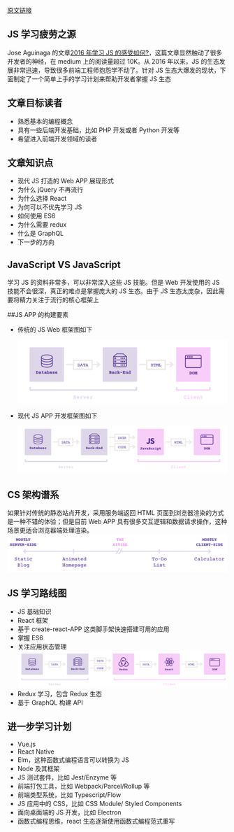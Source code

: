 [原文链接](https://medium.freecodecamp.org/a-study-plan-to-cure-javascript-fatigue-8ad3a54f2eb1)

## JS 学习疲劳之源

Jose Aguinaga 的文章[2016 年学习 JS 的感受如何?](https://hackernoon.com/how-it-feels-to-learn-javascript-in-2016-d3a717dd577f#.5wjpn7svo)，这篇文章显然触动了很多开发者的神经，在 medium 上的阅读量超过 10K。从 2016 年以来，JS 的生态发展非常迅速，导致很多前端工程师抱怨学不动了。针对 JS 生态大爆发的现状，下面制定了一个简单上手的学习计划来帮助开发者掌握 JS 生态

## 文章目标读者

- 熟悉基本的编程概念
- 具有一些后端开发基础，比如 PHP 开发或者 Python 开发等
- 希望进入前端开发领域的读者

## 文章知识点

- 现代 JS 打造的 Web APP 展现形式
- 为什么 jQuery 不再流行
- 为什么选择 React
- 为何可以不优先学习 JS
- 如何使用 ES6
- 为什么需要 redux
- 什么是 GraphQL
- 下一步的方向

## JavaScript VS JavaScript

学习 JS 的资料非常多，可以非常深入这些 JS 技能。但是 Web 开发使用的 JS 技能不会很深，真正的难点是掌握庞大的 JS 生态。由于 JS 生态太庞杂，因此需要将精力关注于流行的核心框架上

##JS APP 的构建要素

- 传统的 JS Web 框架图如下

  ![传统Web开发](./asset/old-web-dev.PNG)

- 现代 JS APP 开发框架图如下

  ![现代Web开发](./asset/modern-web-dev.PNG)

## CS 架构谱系

如果针对传统的静态站点开发，采用服务端返回 HTML 页面到浏览器渲染的方式是一种不错的体验；但是目前 Web APP 具有很多交互逻辑和数据请求操作，这种场景更适合浏览器端处理渲染。  
![Web技术谱系](./asset/web-spectrum.PNG)

## JS 学习路线图

- JS 基础知识
- React 框架
- 基于 create-react-APP 这类脚手架快速搭建可用的应用
- 掌握 ES6
- 关注应用状态管理  
  ![web状态管理](./asset/web-state-management.PNG)
- Redux 学习，包含 Redux 生态
- 基于 GraphQL 构建 API

## 进一步学习计划

- Vue.js
- React Native
- Elm，这种函数式编程语言可以转换为 JS
- Node 及其框架
- JS 测试套件，比如 Jest/Enzyme 等
- 前端打包工具，比如 Webpack/Parcel/Rollup 等
- 前端类型系统，比如 Typescript/Flow
- JS 应用中的 CSS，比如 CSS Module/ Styled Components
- 面向桌面端的 JS 开发，比如 Electron
- 函数式编程思维，react 生态逐渐使用函数式编程范式重写
